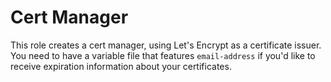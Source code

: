 # Cert Manager

This role creates a cert manager, using Let's Encrypt as a certificate issuer.
You need to have a variable file that features `email-address` if you'd like to receive expiration information about your certificates.
